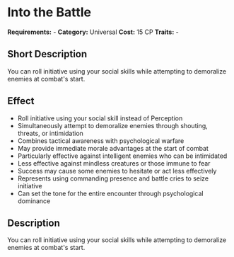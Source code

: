 # Into the Battle

**Requirements:** -
**Category:** Universal
**Cost:** 15 CP
**Traits:** -


## Short Description
You can roll initiative using your social skills while attempting to demoralize enemies at combat's start.

## Effect
- Roll initiative using your social skill instead of Perception
- Simultaneously attempt to demoralize enemies through shouting, threats, or intimidation
- Combines tactical awareness with psychological warfare
- May provide immediate morale advantages at the start of combat
- Particularly effective against intelligent enemies who can be intimidated
- Less effective against mindless creatures or those immune to fear
- Success may cause some enemies to hesitate or act less effectively
- Represents using commanding presence and battle cries to seize initiative
- Can set the tone for the entire encounter through psychological dominance

## Description
You can roll initiative using your social skills while attempting to demoralize enemies at combat's start.